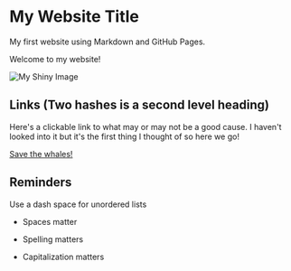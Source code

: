 # My Website Title 

My first website using Markdown and GitHub Pages.

Welcome to my website!

![My Shiny Image](https://raw.githubusercontent.com/denisecase/pyshiny-penguins-dashboard-express/main/images/LocalAppRunning.JPG)

## Links (Two hashes is a second level heading)

Here's a clickable link to what may or may not be a good cause. I haven't looked into it but it's the first thing I thought of so here we go!

[Save the whales!](https://savethewhales.org/)

## Reminders

Use a dash space for unordered lists

- Spaces matter

- Spelling matters

- Capitalization matters
